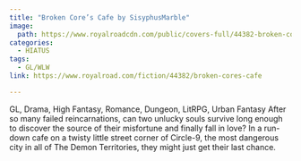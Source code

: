 ```yaml
---
title: "Broken Core’s Cafe by SisyphusMarble"
image:
  path: https://www.royalroadcdn.com/public/covers-full/44382-broken-cores-cafe.jpg
categories:
  - HIATUS
tags:
  - GL/WLW
link: https://www.royalroad.com/fiction/44382/broken-cores-cafe

---
```

GL, Drama, High Fantasy, Romance, Dungeon, LitRPG, Urban Fantasy
After so many failed reincarnations, can two unlucky souls survive long enough to discover the source of their misfortune and finally fall in love? In a run-down cafe on a twisty little street corner of Circle-9, the most dangerous city in all of The Demon Territories, they might just get their last chance.